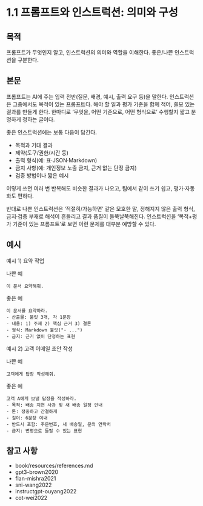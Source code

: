 # 1.1 프롬프트와 인스트럭션: 의미와 구성

## 목적
프롬프트가 무엇인지 알고, 인스트럭션의 의미와 역할을 이해한다. 좋은/나쁜 인스트럭션을 구분한다.

## 본문
프롬프트는 AI에 주는 입력 전반(질문, 배경, 예시, 출력 요구 등)을 말한다. 인스트럭션은 그중에서도 목적이 있는 프롬프트다. 해야 할 일과 평가 기준을 함께 적어, 쓸모 있는 결과를 만들게 한다. 한마디로 ‘무엇을, 어떤 기준으로, 어떤 형식으로’ 수행할지 짧고 분명하게 정하는 글이다.

좋은 인스트럭션에는 보통 다음이 담긴다.
- 목적과 기대 결과
- 제약(도구/권한/시간 등)
- 출력 형식(예: 표·JSON·Markdown)
- 금지 사항(예: 개인정보 노출 금지, 근거 없는 단정 금지)
- 검증 방법이나 짧은 예시

이렇게 쓰면 여러 번 반복해도 비슷한 결과가 나오고, 팀에서 같이 쓰기 쉽고, 평가·자동화도 편하다.

반대로 나쁜 인스트럭션은 ‘적절히/가능하면’ 같은 모호한 말, 정해지지 않은 출력 형식, 금지·검증 부재로 해석이 흔들리고 결과 품질이 들쭉날쭉해진다. 인스트럭션을 ‘목적+평가 기준이 있는 프롬프트’로 보면 이런 문제를 대부분 예방할 수 있다.

## 예시
예시 1) 요약 작업

나쁜 예
```
이 문서 요약해줘.
```

좋은 예
```
이 문서를 요약하라.
- 산출물: 불릿 3개, 각 1문장
- 내용: 1) 주제 2) 핵심 근거 3) 결론
- 형식: Markdown 불릿("- ...")
- 금지: 근거 없이 단정하는 표현
```

예시 2) 고객 이메일 초안 작성

나쁜 예
```
고객에게 답장 작성해줘.
```

좋은 예
```
고객 A에게 보낼 답장을 작성하라.
- 목적: 배송 지연 사과 및 새 배송 일정 안내
- 톤: 정중하고 간결하게
- 길이: 6문장 이내
- 반드시 포함: 주문번호, 새 배송일, 문의 연락처
- 금지: 변명으로 들릴 수 있는 표현
```


## 참고 사항
- book/resources/references.md
- gpt3-brown2020
- flan-mishra2021
- sni-wang2022
- instructgpt-ouyang2022
- cot-wei2022
